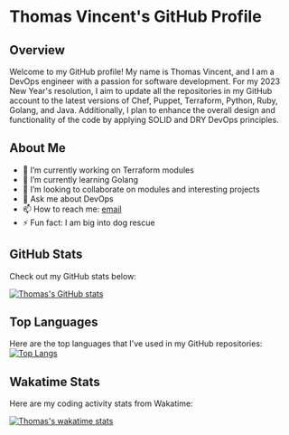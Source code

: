 # Thomas Vincent's GitHub Profile

## Overview

Welcome to my GitHub profile! My name is Thomas Vincent, and I am a DevOps engineer with a passion for software development. For my 2023 New Year's resolution, I aim to update all the repositories in my GitHub account to the latest versions of Chef, Puppet, Terraform, Python, Ruby, Golang, and Java. Additionally, I plan to enhance the overall design and functionality of the code by applying SOLID and DRY DevOps principles.

## About Me

- 🔭 I’m currently working on Terraform modules
- 🌱 I’m currently learning Golang
- 👯 I’m looking to collaborate on modules and interesting projects
- 💬 Ask me about DevOps
- 📫 How to reach me: [email](mailto:thomasvincent@example.com)
- ⚡ Fun fact: I am big into dog rescue

## GitHub Stats

Check out my GitHub stats below:

[![Thomas's GitHub stats](https://github-readme-stats.vercel.app/api?username=thomasvincent&count_private=true&show_icons=true)](https://github.com/thomasvincent/github-readme-stats)

## Top Languages

Here are the top languages that I've used in my GitHub repositories:[![Top Langs](https://github-readme-stats.vercel.app/api/top-langs/?username=thomasvincent)](https://github.com/thomasvincent/github-readme-stats)

## Wakatime Stats

Here are my coding activity stats from Wakatime:

[![Thomas's wakatime stats](https://github-readme-stats.vercel.app/api/wakatime?username=thomasvincent)](https://github.com/thomasvincent/github-readme-stats)
